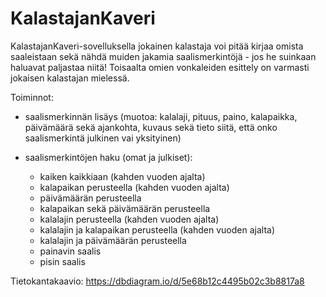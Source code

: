 # KalastajanKaveri

KalastajanKaveri-sovelluksella jokainen kalastaja voi pitää kirjaa omista saaleistaan
sekä nähdä muiden jakamia saalismerkintöjä - jos he suinkaan haluavat paljastaa niitä!
Toisaalta omien vonkaleiden esittely on varmasti jokaisen kalastajan mielessä.

Toiminnot:

- saalismerkinnän lisäys (muotoa: kalalaji, pituus, paino, kalapaikka, päivämäärä sekä ajankohta,
kuvaus sekä tieto siitä, että onko saalismerkintä julkinen vai yksityinen)

- saalismerkintöjen haku (omat ja julkiset):
  - kaiken kaikkiaan (kahden vuoden ajalta)
  - kalapaikan perusteella (kahden vuoden ajalta)
  - päivämäärän perusteella
  - kalapaikan sekä päivämäärän perusteella
  - kalalajin perusteella (kahden vuoden ajalta)
  - kalalajin ja kalapaikan perusteella (kahden vuoden ajalta)
  - kalalajin ja päivämäärän perusteella
  - painavin saalis
  - pisin saalis
  
Tietokantakaavio:
https://dbdiagram.io/d/5e68b12c4495b02c3b8817a8

